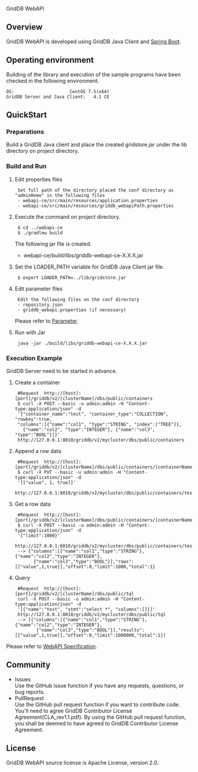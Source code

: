 GridDB WebAPI

## Overview

GridDB WebAPI is developed using GridDB Java Client and [Spring Boot](https://spring.io/projects/spring-boot).  

## Operating environment

Building of the library and execution of the sample programs have been checked in the following environment.

    OS:                     CentOS 7.5(x64)
    GridDB Server and Java Client:   4.1 CE

## QuickStart
### Preparations

Build a GridDB Java client and place the created gridstore.jar under the lib directory on project directory.

### Build and Run 

1. Edit properties files

        Set full path of the directory placed the conf directory as "adminHome" in the following files
        - webapi-ce/src/main/resources/application.properties
        - webapi-ce/src/main/resources/griddb_webapiPath.properties
        
2. Execute the command on project directory.

        $ cd ../webapi-ce
        $ ./gradlew build

    The following jar file is created.
    - webapi-ce/build/libs/griddb-webapi-ce-X.X.X.jar

3. Set the LOADER_PATH variable for GridDB Java Client jar file.

        $ export LOADER_PATH=../lib/gridstore.jar

4. Edit parameter files

        Edit the following files on the conf directory
        - repository.json
        - griddb_webapi.properties (if necessary)

    Please refer to [Parameter](Parameters.md).

5. Run with Jar

        java -jar ./build/libs/griddb-webapi-ce-X.X.X.jar

### Execution Example

GridDB Server need to be started in advance.

1. Create a container

        #Request  http://[host]:[port]/griddb/v2/[clusterName]/dbs/public/containers 
        $ curl -X POST --basic -u admin:admin -H "Content-type:application/json" -d 
        '{"container_name":"test", "container_type":"COLLECTION", "rowkey":true, 
        "columns":[{"name":"col1", "type":"STRING", "index":["TREE"]}, 
          {"name":"col2", "type":"INTEGER"}, {"name":"col3", "type":"BOOL"}]}' 
        http://127.0.0.1:8010/griddb/v2/mycluster/dbs/public/containers

2. Append a row data

        #Request  http://[host]:[port]/griddb/v2/[clusterName]/dbs/public/containers/[containerName]/rows 
        $ curl -X PUT --basic -u admin:admin -H "Content-type:application/json" -d 
        '[["value", 1, true]]' 
        http://127.0.0.1:8010/griddb/v2/mycluster/dbs/public/containers/test/rows 

3. Get a row data

        #Request  http://[host]:[port]/griddb/v2/[clusterName]/dbs/public/containers/[containerName]/rows 
        $ curl -X POST --basic -u admin:admin -H "Content-type:application/json" -d 
        '{"limit":1000}'
        http://127.0.0.1:8010/griddb/v2/mycluster/dbs/public/containers/test/rows 
        --> {"columns":[{"name":"col1","type":"STRING"},{"name":"col2","type":"INTEGER"}, 
              {"name":"col3","type":"BOOL"}],"rows":[["value",1,true]],"offset":0,"limit":1000,"total":1}

4. Query

        #Request  http://[host]:[port]/griddb/v2/[clusterName]/dbs/public/tql 
        curl -X POST --basic -u admin:admin -H "Content-type:application/json" -d 
        '[{"name":"test", "stmt":"select *", "columns":[]}]' 
        http://127.0.0.1:8010/griddb/v2/mycluster/dbs/public/tql 
        --> [{"columns":[{"name":"col1","type":"STRING"},{"name":"col2","type":"INTEGER"}, 
               {"name":"col3","type":"BOOL"}],"results":[["value",1,true]],"offset":0,"limit":1000000,"total":1}]

Please refer to [WebAPI Specification](WebAPISpecification.md).

## Community

  * Issues  
    Use the GitHub issue function if you have any requests, questions, or bug reports. 
  * PullRequest  
    Use the GitHub pull request function if you want to contribute code.
    You'll need to agree GridDB Contributor License Agreement(CLA_rev1.1.pdf).
    By using the GitHub pull request function, you shall be deemed to have agreed to GridDB Contributor License Agreement.

## License
  
  GridDB WebAPI source license is Apache License, version 2.0.
